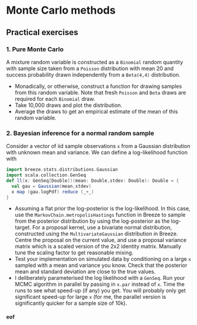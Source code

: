 # Monte Carlo methods

## Practical exercises

### 1. Pure Monte Carlo

A mixture random variable is constructed as a `Binomial` random quantity with sample size taken from a `Poisson` distribution with mean 20 and success probability drawn independently from a `Beta(4,4)` distribution.

* Monadically, or otherwise, construct a function for drawing samples from this random variable. Note that fresh `Poisson` and `Beta` draws are required for each `Binomial` draw.
* Take 10,000 draws and plot the distribution.
* Average the draws to get an empirical estimate of the mean of this random variable.

### 2. Bayesian inference for a normal random sample

Consider a vector of iid sample observations `x` from a Gaussian distribution with unknown mean and variance. We can define a log-likelihood function with
```scala
import breeze.stats.distributions.Gaussian
import scala.collection.GenSeq
def ll(x: GenSeq[Double])(mean: Double,stdev: Double): Double = {
  val gau = Gaussian(mean,stdev)
  x map (gau.logPdf) reduce (_+_)
}
```

* Assuming a flat prior the log-posterior is the log-likelihood. In this case, use the `MarkovChain.metropolisHastings` function in Breeze to sample from the posterior distribution by using the log-posterior as the log-target. For a proposal kernel, use a bivariate normal distribution, constructed using the `MultivariateGaussian` distribution in Breeze. Centre the proposal on the current value, and use a proposal variance matrix which is a scaled version of the 2x2 identity matrix. Manually tune the scaling factor to get reasonable mixing.
* Test your implementation on simulated data by conditioning on a large `x` sampled with a mean and variance you know. Check that the posterior mean and standard deviation are close to the true values.
* I deliberately parameterised the log likelihood with a `GenSeq`. Run your MCMC algorithm in parallel by passing in `x.par` instead of `x`. Time the runs to see what speed-up (if any) you get. You will probably only get significant speed-up for large `x` (for me, the parallel version is significantly quicker for a sample size of 10k).




#### eof

